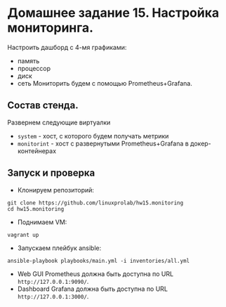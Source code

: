 # Домашнее задание 15. Настройка мониторинга.
Настроить дашборд с 4-мя графиками:
- память
- процессор
- диск
- сеть
Мониторить будем с помощью Prometheus+Grafana.
## Состав стенда.
Развернем следующие виртуалки
- `system` - хост, с которого будем получать метрики
- `monitorint` - хост с развернутыми Prometheus+Grafana в докер-контейнерах

## Запуск и проверка
- Клонируем репозиторий:
```
git clone https://github.com/linuxprolab/hw15.monitoring
cd hw15.monitoring
```
- Поднимаем VM:
```
vagrant up
```
- Запускаем плейбук ansible:
```
ansible-playbook playbooks/main.yml -i inventories/all.yml 
```
- Web GUI Prometheus должна быть доступна по  URL `http://127.0.0.1:9090/`.
- Dashboard Grafana должна быть доступна по  URL `http://127.0.0.1:3000/`.
